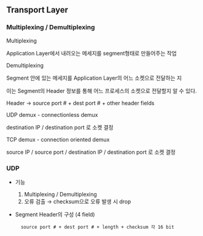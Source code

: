 ## Transport Layer

### Multiplexing / Demultiplexing

Multiplexing

Application Layer에서 내려오는 메세지를 segment형태로 만들어주는 작업

Demultiplexing

Segment 안에 있는 메세지를 Application Layer의 어느 소켓으로 전달하는 지

이는 Segment의 Header 정보를 통해 어느 프로세스의 소켓으로 전달할지 알 수 있다.

Header → source port # + dest port # + other header fields

UDP demux - connectionless demux

destination IP / destination port 로 소켓 결정

TCP demux - connection oriented demux

source IP / source port / destination IP / destination port 로 소켓 결정

### UDP

- 기능
    1. Multiplexing / Demultiplexing
    2. 오류 검출 → checksum으로 오류 발생 시 drop
- Segment Header의 구성 (4 field)
    
        source port # + dest port # + length + checksum 각 16 bit
